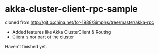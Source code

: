 # akka-cluster-client-rpc-sample

cloned from http://git.oschina.net/for-1988/Simples/tree/master/akka-rpc

- Added features like Akka ClusterClient & Routing
- Client is not part of the cluster

Haven't finished yet.
